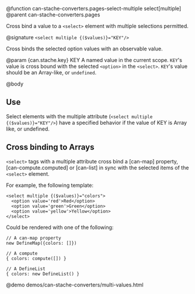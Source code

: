 @function can-stache-converters.pages-select-multiple select[multiple]
@parent can-stache-converters.pages

Cross bind a value to a `<select>` element with multiple selections permitted.

@signature `<select multiple {($values)}="KEY"/>`

Cross binds the selected option values with an observable value.

@param {can.stache.key} KEY A named value in the current 
scope. `KEY`'s value is cross bound with the selected `<option>` in
the `<select>`. `KEY`'s value should be an Array-like,
or `undefined`.

@body

## Use

Select elements with the multiple attribute (`<select multiple {($values)}="KEY"/>`)
have a specified behavior if the value of KEY is Array like, or 
undefined.

## Cross binding to Arrays

`<select>` tags with a multiple attribute cross bind
a [can-map] property, [can-compute.computed] or [can-list]
in sync with the selected items of the `<select>` element.

For example, the following template:

    <select multiple {($values)}="colors">
      <option value='red'>Red</option>
      <option value='green'>Green</option>
      <option value='yellow'>Yellow</option>
    </select>

Could be rendered with one of the following:

    // A can-map property
    new DefineMap({colors: []})

    // A compute
    { colors: compute([]) }

    // A DefineList
    { colors: new DefineList() }
    
@demo demos/can-stache-converters/multi-values.html
